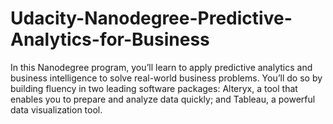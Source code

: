 # Udacity-Nanodegree-Predictive-Analytics-for-Business
In this Nanodegree program, you’ll learn to apply predictive analytics and business intelligence to solve real-world business problems. You’ll do so by building fluency in two leading software packages: Alteryx, a tool that enables you to prepare and analyze data quickly; and Tableau, a powerful data visualization tool.
